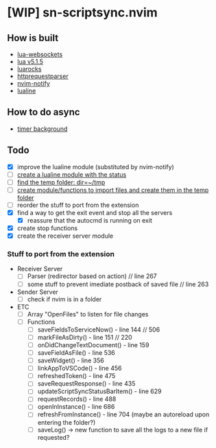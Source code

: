 # [WIP] sn-scriptsync.nvim

## How is built
- [lua-websockets](https://github.com/lipp/lua-websockets)
- [lua v5.1.5](https://www.lua.org/versions.html#5.1)
- [luarocks](https://github.com/luarocks/luarocks)
- [httprequestparser](https://luarocks.org/modules/yogiverma1991/httprequestparser)
- [nvim-notify](https://github.com/rcarriga/nvim-notify)
- [lualine](https://github.com/nvim-lualine/lualine.nvim)


## How to do async
- [timer background](https://stackoverflow.com/questions/68598026/running-async-lua-function-in-neovim)

## Todo
- [x] improve the lualine module (substituted by nvim-notify)
- [ ] [create a lualine module with the status](https://github.com/nvim-lualine/lualine.nvim/wiki/Plugins)
- [ ] [find the temp folder: dir=~/tmp](https://neovim.io/doc/user/recover.html)
- [ ] [create module/functions to import files and create them in the temp folder](https://neovim.io/doc/user/editing.html)
- [ ] reorder the stuff to port from the extension
- [x] find a way to get the exit event and stop all the servers
  - [x] reassure that the autocmd is running on exit
- [x] create stop functions
- [x] create the receiver server module

### Stuff to port from the extension
- Receiver Server
  - [ ] Parser (redirector based on action) // line 267
  - [ ] some stuff to prevent imediate postback of saved file // line 263

- Sender Server
  - [ ] check if nvim is in a folder

- ETC
  - [ ] Array "OpenFiles" to listen for file changes
  - [ ] Functions
    - [ ] saveFieldsToServiceNow() - line 144 // 506
    - [ ] markFileAsDirty() - line 151 // 220
    - [ ] onDidChangeTextDocument() - line 159
    - [ ] saveFieldAsFile() - line 536
    - [ ] saveWidget() - line 356
    - [ ] linkAppToVSCode() - line 456
    - [ ] refreshedToken() - line 475
    - [ ] saveRequestResponse() - line 435
    - [ ] updateScriptSyncStatusBarItem() - line 629
    - [ ] requestRecords() - line 488
    - [ ] openInInstance() - line 686
    - [ ] refreshFromInstance() - line 704 (maybe an autoreload upon entering the folder?)
    - [ ] saveLog() -> new function to save all the logs to a new file if requested?
